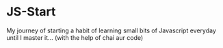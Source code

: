 # JS-Start
My journey of starting a habit of learning small bits of Javascript everyday until I master it... (with the help of chai aur code)
